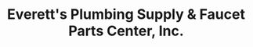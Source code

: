 ---
title: "Everett's Plumbing Supply & Faucet Parts Center, Inc."
url: /amarillo/everetts-plumbing-supply-and-faucet-parts-center-inc/
shop: hardware
---